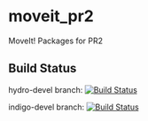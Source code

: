 moveit_pr2
==========

MoveIt! Packages for PR2

## Build Status

hydro-devel branch: [![Build Status](https://travis-ci.org/ros-planning/moveit_pr2.png?branch=hydro-devel)](https://travis-ci.org/ros-planning/moveit_pr2)

indigo-devel branch: [![Build Status](https://travis-ci.org/ros-planning/moveit_pr2.png?branch=indigo-devel)](https://travis-ci.org/ros-planning/moveit_pr2)
